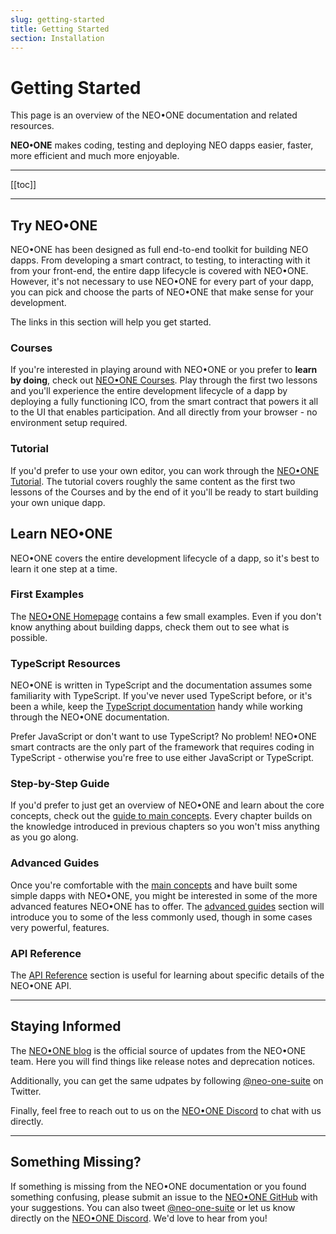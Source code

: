 ```yaml
---
slug: getting-started
title: Getting Started
section: Installation
---
```

# Getting Started

This page is an overview of the NEO•ONE documentation and related resources.

__NEO•ONE__ makes coding, testing and deploying NEO dapps easier, faster, more efficient and much more enjoyable.

---

[[toc]]

---

## Try NEO•ONE

NEO•ONE has been designed as full end-to-end toolkit for building NEO dapps. From developing a smart contract, to testing, to interacting with it from your front-end, the entire dapp lifecycle is covered with NEO•ONE. However, it's not necessary to use NEO•ONE for every part of your dapp, you can pick and choose the parts of NEO•ONE that make sense for your development.

The links in this section will help you get started.

### Courses

If you're interested in playing around with NEO•ONE or you prefer to __learn by doing__, check out [NEO•ONE Courses](/course). Play through the first two lessons and you'll experience the entire development lifecycle of a dapp by deploying a fully functioning ICO, from the smart contract that powers it all to the UI that enables participation. And all directly from your browser - no environment setup required.

### Tutorial

If you'd prefer to use your own editor, you can work through the [NEO•ONE Tutorial](/tutorial). The tutorial covers roughly the same content as the first two lessons of the Courses and by the end of it you'll be ready to start building your own unique dapp.

## Learn NEO•ONE

NEO•ONE covers the entire development lifecycle of a dapp, so it's best to learn it one step at a time.

### First Examples

The [NEO•ONE Homepage](/) contains a few small examples. Even if you don't know anything about building dapps, check them out to see what is possible.

### TypeScript Resources

NEO•ONE is written in TypeScript and the documentation assumes some familiarity with TypeScript. If you've never used TypeScript before, or it's been a while, keep the [TypeScript documentation](https://www.typescriptlang.org/docs/handbook/basic-types.html) handy while working through the NEO•ONE documentation.

Prefer JavaScript or don't want to use TypeScript? No problem! NEO•ONE smart contracts are the only part of the framework that requires coding in TypeScript - otherwise you're free to use either JavaScript or TypeScript.

### Step-by-Step Guide

If you'd prefer to just get an overview of NEO•ONE and learn about the core concepts, check out the [guide to main concepts](). Every chapter builds on the knowledge introduced in previous chapters so you won't miss anything as you go along.

### Advanced Guides

Once you're comfortable with the [main concepts]() and have built some simple dapps with NEO•ONE, you might be interested in some of the more advanced features NEO•ONE has to offer. The [advanced guides]() section will introduce you to some of the less commonly used, though in some cases very powerful, features.

### API Reference

The [API Reference]() section is useful for learning about specific details of the NEO•ONE API.

---

## Staying Informed

The [NEO•ONE blog](/blog) is the official source of updates from the NEO•ONE team. Here you will find things like release notes and deprecation notices.

Additionally, you can get the same udpates by following [@neo-one-suite](https://twitter.com/neo_one_suite) on Twitter.

Finally, feel free to reach out to us on the [NEO•ONE Discord](https://discordapp.com/invite/S86PqDE) to chat with us directly.

---

## Something Missing?

If something is missing from the NEO•ONE documentation or you found something confusing, please submit an issue to the [NEO•ONE GitHub](https://github.com/neo-one-suite/neo-one) with your suggestions. You can also tweet [@neo-one-suite](https://twitter.com/neo_one_suite) or let us know directly on the [NEO•ONE Discord](https://discordapp.com/invite/S86PqDE). We'd love to hear from you!
